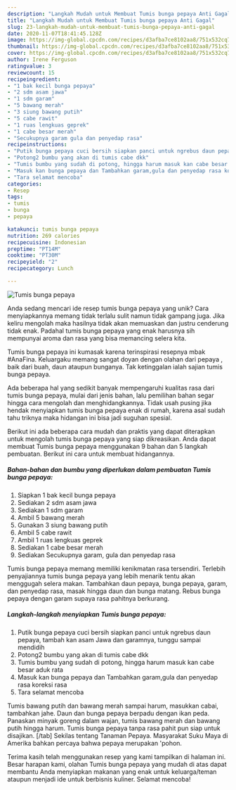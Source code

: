 ```yaml
---
description: "Langkah Mudah untuk Membuat Tumis bunga pepaya Anti Gagal"
title: "Langkah Mudah untuk Membuat Tumis bunga pepaya Anti Gagal"
slug: 23-langkah-mudah-untuk-membuat-tumis-bunga-pepaya-anti-gagal
date: 2020-11-07T18:41:45.128Z
image: https://img-global.cpcdn.com/recipes/d3afba7ce8102aa8/751x532cq70/tumis-bunga-pepaya-foto-resep-utama.jpg
thumbnail: https://img-global.cpcdn.com/recipes/d3afba7ce8102aa8/751x532cq70/tumis-bunga-pepaya-foto-resep-utama.jpg
cover: https://img-global.cpcdn.com/recipes/d3afba7ce8102aa8/751x532cq70/tumis-bunga-pepaya-foto-resep-utama.jpg
author: Irene Ferguson
ratingvalue: 3
reviewcount: 15
recipeingredient:
- "1 bak kecil bunga pepaya"
- "2 sdm asam jawa"
- "1 sdm garam"
- "5 bawang merah"
- "3 siung bawang putih"
- "5 cabe rawit"
- "1 ruas lengkuas geprek"
- "1 cabe besar merah"
- "Secukupnya garam gula dan penyedap rasa"
recipeinstructions:
- "Putik bunga pepaya cuci bersih siapkan panci untuk ngrebus daun pepaya, tambah kan asam Jawa dan garamnya, tunggu sampai mendidih"
- "Potong2 bumbu yang akan di tumis cabe dkk"
- "Tumis bumbu yang sudah di potong, hingga harum masuk kan cabe besar aduk rata"
- "Masuk kan bunga pepaya dan Tambahkan garam,gula dan penyedap rasa koreksi rasa"
- "Tara selamat mencoba"
categories:
- Resep
tags:
- tumis
- bunga
- pepaya

katakunci: tumis bunga pepaya 
nutrition: 269 calories
recipecuisine: Indonesian
preptime: "PT14M"
cooktime: "PT30M"
recipeyield: "2"
recipecategory: Lunch

---
```



![Tumis bunga pepaya](https://img-global.cpcdn.com/recipes/d3afba7ce8102aa8/751x532cq70/tumis-bunga-pepaya-foto-resep-utama.jpg)

Anda sedang mencari ide resep tumis bunga pepaya yang unik? Cara menyiapkannya memang tidak terlalu sulit namun tidak gampang juga. Jika keliru mengolah maka hasilnya tidak akan memuaskan dan justru cenderung tidak enak. Padahal tumis bunga pepaya yang enak harusnya sih mempunyai aroma dan rasa yang bisa memancing selera kita.

Tumis bunga pepaya ini kumasak karena terinspirasi resepnya mbak #AnaFina. Keluargaku memang sangat doyan dengan olahan dari pepaya , baik dari buah, daun ataupun bunganya. Tak ketinggalan ialah sajian tumis bunga pepaya.

Ada beberapa hal yang sedikit banyak mempengaruhi kualitas rasa dari tumis bunga pepaya, mulai dari jenis bahan, lalu pemilihan bahan segar hingga cara mengolah dan menghidangkannya. Tidak usah pusing jika hendak menyiapkan tumis bunga pepaya enak di rumah, karena asal sudah tahu triknya maka hidangan ini bisa jadi suguhan spesial.


Berikut ini ada beberapa cara mudah dan praktis yang dapat diterapkan untuk mengolah tumis bunga pepaya yang siap dikreasikan. Anda dapat membuat Tumis bunga pepaya menggunakan 9 bahan dan 5 langkah pembuatan. Berikut ini cara untuk membuat hidangannya.

<!--inarticleads1-->

##### Bahan-bahan dan bumbu yang diperlukan dalam pembuatan Tumis bunga pepaya:

1. Siapkan 1 bak kecil bunga pepaya
1. Sediakan 2 sdm asam jawa
1. Sediakan 1 sdm garam
1. Ambil 5 bawang merah
1. Gunakan 3 siung bawang putih
1. Ambil 5 cabe rawit
1. Ambil 1 ruas lengkuas geprek
1. Sediakan 1 cabe besar merah
1. Sediakan Secukupnya garam, gula dan penyedap rasa


Tumis bunga pepaya memang memiliki kenikmatan rasa tersendiri. Terlebih penyajiannya tumis bunga pepaya yang lebih menarik tentu akan menggugah selera makan. Tambahkan daun pepaya, bunga pepaya, garam, dan penyedap rasa, masak hingga daun dan bunga matang. Rebus bunga pepaya dengan garam supaya rasa pahitnya berkurang. 

<!--inarticleads2-->

##### Langkah-langkah menyiapkan Tumis bunga pepaya:

1. Putik bunga pepaya cuci bersih siapkan panci untuk ngrebus daun pepaya, tambah kan asam Jawa dan garamnya, tunggu sampai mendidih
1. Potong2 bumbu yang akan di tumis cabe dkk
1. Tumis bumbu yang sudah di potong, hingga harum masuk kan cabe besar aduk rata
1. Masuk kan bunga pepaya dan Tambahkan garam,gula dan penyedap rasa koreksi rasa
1. Tara selamat mencoba


Tumis bawang putih dan bawang merah sampai harum, masukkan cabai, tambahkan jahe. Daun dan bunga pepaya berpadu dengan ikan peda. Panaskan minyak goreng dalam wajan, tumis bawang merah dan bawang putih hingga harum. Tumis bunga pepaya tanpa rasa pahit pun siap untuk disajikan. [/tab] Sekilas tentang Tanaman Pepaya. Masyarakat Suku Maya di Amerika bahkan percaya bahwa pepaya merupakan &#39;pohon. 

Terima kasih telah menggunakan resep yang kami tampilkan di halaman ini. Besar harapan kami, olahan Tumis bunga pepaya yang mudah di atas dapat membantu Anda menyiapkan makanan yang enak untuk keluarga/teman ataupun menjadi ide untuk berbisnis kuliner. Selamat mencoba!
